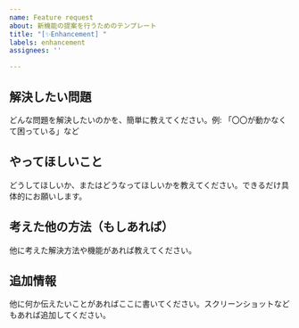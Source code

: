 ```yaml
---
name: Feature request
about: 新機能の提案を行うためのテンプレート
title: "[✨Enhancement] "
labels: enhancement
assignees: ''

---
```


## 解決したい問題
どんな問題を解決したいのかを、簡単に教えてください。例: 「〇〇が動かなくて困っている」など

## やってほしいこと
どうしてほしいか、またはどうなってほしいかを教えてください。できるだけ具体的にお願いします。

## 考えた他の方法（もしあれば）
他に考えた解決方法や機能があれば教えてください。

## 追加情報
他に何か伝えたいことがあればここに書いてください。スクリーンショットなどもあれば追加してください。
